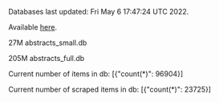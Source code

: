Databases last updated: Fri May  6 17:47:24 UTC 2022. 

Available [here](https://github.com/cbeauhilton/ash-db/releases).


27M	abstracts_small.db

205M	abstracts_full.db

Current number of items in db:
[{"count(*)": 96904}]

Current number of scraped items in db:
[{"count(*)": 23725}]
